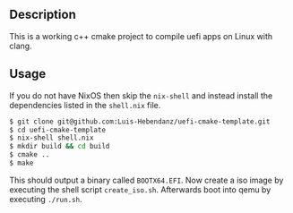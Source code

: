 ## Description
This is a working c++ cmake project to compile uefi apps on Linux with clang.


## Usage

If you do not have NixOS then skip the `nix-shell` and instead install
the dependencies listed in the `shell.nix` file.

```bash
$ git clone git@github.com:Luis-Hebendanz/uefi-cmake-template.git
$ cd uefi-cmake-template
$ nix-shell shell.nix
$ mkdir build && cd build
$ cmake ..
$ make
```

This should output a binary called `BOOTX64.EFI`.
Now create a iso image by executing the shell script `create_iso.sh`.
Afterwards boot into qemu by executing `./run.sh`.

